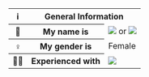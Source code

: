 <div style="margin-left: auto; margin-right: auto;">
  <table>
    <tr>
      <th>ℹ️</th>
      <th colspan="2">General Information</th>
    </tr>
    <tr>
      <th>👩</th>
      <th>My name is</th>
      <td><img src="https://img.shields.io/badge/-Kana%20Maharani%20Candrakanti-blue?style=flat"> or <img src="https://img.shields.io/badge/-Ry-red?style=flat"></td>
    </tr>
    <tr>
      <th>♀️</th>
      <th>My gender is</th>
      <td>Female</td>
    </tr>
    <tr>
      <th>👩‍💻</th>
      <th>Experienced with</th>
      <td><img src="https://img.shields.io/badge/javascript-%23323330.svg?style=for-the-badge&logo=javascript&logoColor=%23F7DF1E"></td>
    </tr>
  </table>
</div>
